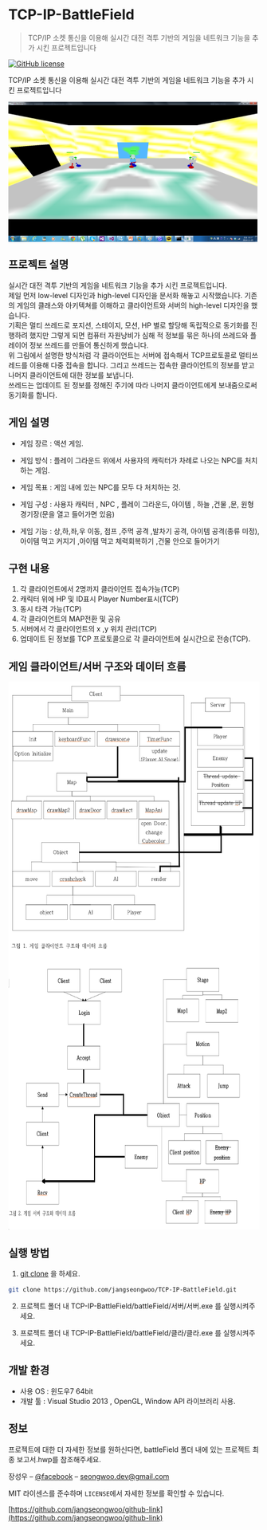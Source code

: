# TCP-IP-BattleField

> TCP/IP 소켓 통신을 이용해 실시간 대전 격투 기반의 게임을 네트워크 기능을 추가 시킨 프로젝트입니다

[![GitHub license](https://img.shields.io/github/license/Day8/re-frame.svg)](license.txt)

TCP/IP 소켓 통신을 이용해 실시간 대전 격투 기반의 게임을 네트워크 기능을 추가 시킨 프로젝트입니다

<img align="center" src="battleField/images/play.png" width="500" height="281">

## 프로젝트 설명

실시간 대전 격투 기반의 게임을 네트워크 기능을 추가 시킨 프로젝트입니다.<br>
제일 먼저 low-level 디자인과 high-level 디자인을 문서화 해놓고 시작했습니다. 기존의 게임의 클래스와 아키텍쳐를 이해하고 클라이언트와 서버의 high-level 디자인을 했습니다. <br>
기획은 멀티 쓰레드로 포지션, 스테이지, 모션, HP 별로 할당해 독립적으로 동기화를 진행하려 했지만 그렇게 되면 컴퓨터 자원낭비가 심해 적 정보를 묶은 하나의 쓰레드와 플레이어 정보 쓰레드를 만들어 통신하게 했습니다.<br>
위 그림에서 설명한 방식처럼 각 클라이언트는 서버에 접속해서 TCP프로토콜로 멀티쓰레드를 이용해 다중 접속을 합니다. 그리고 쓰레드는 접속한 클라이언트의 정보를 받고 나머지 클라이언트에 대한 정보를 보냅니다.<br> 쓰레드는 업데이트 된 정보를 정해진 주기에 따라 나머지 클라이언트에게 보내줌으로써 동기화를 합니다.

## 게임 설명

- 게임 장르 : 액션 게임.

- 게임 방식 : 플레이 그라운드 위에서 사용자의 캐릭터가 차례로 나오는 NPC를 처치하는 게임. 

- 게임 목표 : 게임 내에 있는 NPC를 모두 다 처치하는 것.

- 게임 구성 : 사용자 캐릭터 , NPC , 플레이 그라운드, 아이템 , 하늘 ,건물 ,문, 원형 경기장(문을 열고 들어가면 있음)

- 게임 기능 :  상,하,좌,우 이동, 점프 ,주먹 공격 ,발차기 공격, 아이템 공격(종류 미정), 아이템 먹고 커지기 ,아이템 먹고 체력회복하기 ,건물 안으로 들어가기

## 구현 내용

1. 각 클라이언트에서 2명까지 클라이언트 접속가능(TCP)
2. 캐릭터 위에 HP 및 ID표시 Player Number표시(TCP)
3. 동시 타격 가능(TCP)
4. 각 클라이언트의 MAP전환 및 공유
5. 서버에서 각 클라이언트의 x ,y 위치 관리(TCP)
6. 업데이트 된 정보를 TCP 프로토콜으로 각 클라이언트에 실시간으로 전송(TCP).

## 게임 클라이언트/서버 구조와 데이터 흐름
<img align="center" src="battleField/images/client.png" width="800" height="550">
<img align="center" src="battleField/images/server.png" width="800" height="550">


## 실행 방법


1. [git clone](https://github.com/jangseongwoo/TCP-IP-BattleField.git) 을 하세요.
```sh
git clone https://github.com/jangseongwoo/TCP-IP-BattleField.git
```

2. 프로젝트 폴더 내  TCP-IP-BattleField/battleField/서버/서버.exe 를 실행시켜주세요.

3. 프로젝트 폴더 내 TCP-IP-BattleField/battleField/클라/클라.exe 를 실행시켜주세요.

## 개발 환경

- 사용 OS : 윈도우7 64bit
- 개발 툴 : Visual Studio 2013 , OpenGL, Window API 라이브러리 사용.

## 정보

프로젝트에 대한 더 자세한 정보를 원하신다면,  battleField 폴더 내에 있는 프로젝트 최종 보고서.hwp를 참조해주세요.

장성우 – [@facebook](https://www.facebook.com/profile.php?id=100007028118707&ref=bookmarks) – seongwoo.dev@gmail.com

MIT 라이센스를 준수하며 ``LICENSE``에서 자세한 정보를 확인할 수 있습니다.

[https://github.com/jangseongwoo/github-link](https://github.com/jangseongwoo/github-link)

<!-- Markdown link & img dfn's -->
[npm-image]: https://img.shields.io/npm/v/datadog-metrics.svg?style=flat-square
[npm-url]: https://npmjs.org/package/datadog-metrics
[npm-downloads]: https://img.shields.io/npm/dm/datadog-metrics.svg?style=flat-square
[travis-image]: https://img.shields.io/travis/dbader/node-datadog-metrics/master.svg?style=flat-square
[travis-url]: https://travis-ci.org/dbader/node-datadog-metrics
[wiki]: https://github.com/yourname/yourproject/wiki

